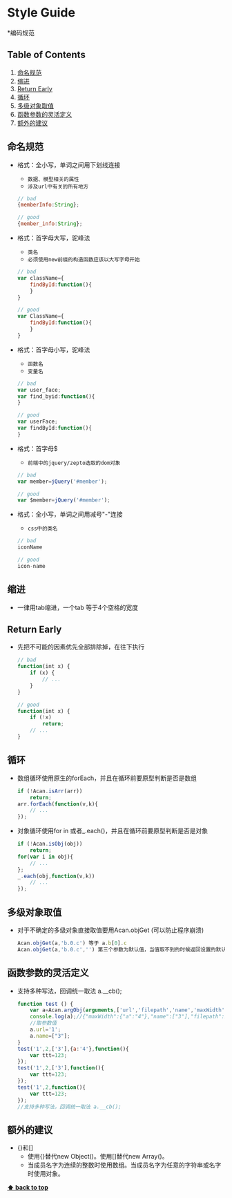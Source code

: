 # Style Guide

*编码规范

## Table of Contents

  1. [命名规范](#命名规范)
  1. [缩进](#缩进)
  1. [Return Early](#Return-Early)
  1. [循环](#循环)
  1. [多级对象取值](#多级对象取值)
  1. [函数参数的灵活定义](#函数参数的灵活定义)
  1. [额外的建议](#额外的建议)

## 命名规范

  - 格式：全小写，单词之间用下划线连接
    + `数据、模型相关的属性`
    + `涉及url中有关的所有地方`
    ```javascript
    // bad
    {memberInfo:String};

    // good
    {member_info:String};
    ```

  - 格式：首字母大写，驼峰法
    + `类名`
    + `必须使用new前缀的构造函数应该以大写字母开始`

    ```javascript
    // bad
    var className={
    	findById:function(){
    	}
    }

    // good
    var ClassName={
    	findById:function(){
    	}
    }
    ```

  - 格式：首字母小写，驼峰法
    + `函数名`
    + `变量名`

    ```javascript
    // bad
    var user_face;
    var find_byid:function(){
    }

    // good
    var userFace;
    var findById:function(){
    }
    ```

  - 格式：首字母$
    + `前端中的jquery/zepto选取的dom对象`

    ```javascript
    // bad
    var member=jQuery('#member');

    // good
    var $member=jQuery('#member');
    ```

  - 格式：全小写，单词之间用减号"-"连接
    + `css中的类名`

    ```javascript
    // bad
    iconName

    // good
    icon-name
    ```

## 缩进
  - 一律用tab缩进，一个tab 等于4个空格的宽度

## Return Early

  - 先把不可能的因素优先全部排除掉，在往下执行

    ```javascript
    // bad
    function(int x) {
    	if (x) {
    		// ...
    	}
    }

    // good
    function(int x) {
    	if (!x)
    		return;
    	// ...
    }
    ```


## 循环
  - 数组循环使用原生的forEach，并且在循环前要原型判断是否是数组

    ```javascript
    if (!Acan.isArr(arr))
    	return;
    arr.forEach(function(v,k){
    	// ...
    });
    ```
  - 对象循环使用for in 或者_.each()，并且在循环前要原型判断是否是对象

    ```javascript
    if (!Acan.isObj(obj))
    	return;
    for(var i in obj){
    	// ...
    };
    _.each(obj,function(v,k))
    	// ...
    });
    ```

## 多级对象取值
  - 对于不确定的多级对象直接取值要用Acan.objGet (可以防止程序崩溃)
    ```javascript
    Acan.objGet(a,'b.0.c') 等于 a.b[0].c
    Acan.objGet(a,'b.0.c','') 第三个参数为默认值，当值取不到的时候返回设置的默认值
    ```

## 函数参数的灵活定义
  - 支持多种写法，回调统一取法 a.__cb();
    ```javascript
    function test () {
    	var a=Acan.argObj(arguments,['url','filepath','name','maxWidth']);
    	console.log(a);//{"maxWidth":{"a":"4"},"name":["3"],"filepath":2,"url":"1","__cb":function(){var ttt=123;}}
    	//取参数值
    	a.url='1';
    	a.name=["3"];
    }
    test('1',2,['3'],{a:'4'},function(){
    	var ttt=123;
    });
    test('1',2,['3'],function(){
    	var ttt=123;
    });
    test('1',2,function(){
    	var ttt=123;
    });
    //支持多种写法，回调统一取法 a.__cb();
    ```

## 额外的建议 

  - {}和[]
    - 使用{}替代new Object()。使用[]替代new Array()。 
    - 当成员名字为连续的整数时使用数组。当成员名字为任意的字符串或名字时使用对象。

**[⬆ back to top](#table-of-contents)**

